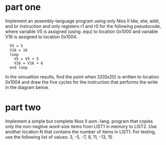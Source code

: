 # part one
Implement an assembly-language program using only Nios II ldw, stw, addi, and br instruction
and only registers r1 and r0 for the following pseudocode, where variable V5 is assigned
(using .equ) to location 0x1000 and variable V16 is assigned to location 0x1004.
```
  V5 = 5
  V16 = 16
  loop
    V5 = V5 + 5
    V16 = V16 + 6
  end loop
```
In the simualtion results, find the point when 32(0x20) is written to location 0x1004 and draw the 
five cycles for the instruction that performs the write in the diagram below.
# part two
Implement a simple but complete Nios II asm.-lang. program that copies only the non-negtive word-size
items from LIST1 in memory to LIST2. Use another location N that contains the number of items in LIST1.
For testing, use the following list of values: 3, -5, -7, 9, 11, -13, 15